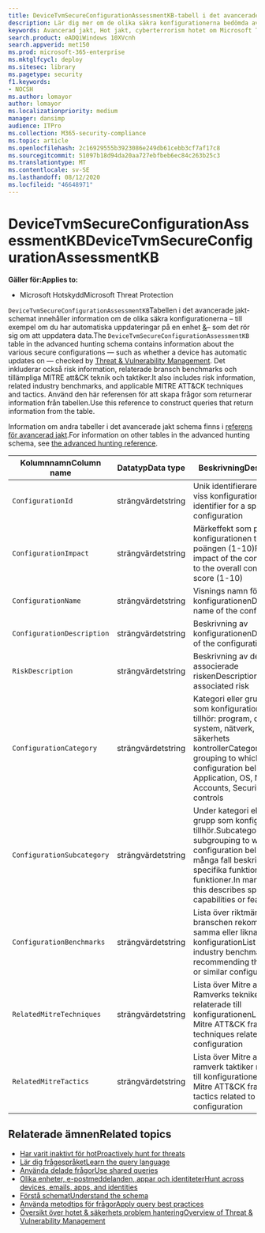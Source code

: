 ```yaml
---
title: DeviceTvmSecureConfigurationAssessmentKB-tabell i det avancerade jakt-schemat
description: Lär dig mer om de olika säkra konfigurationerna bedömda av hotet & säkerhets problem hantering i tabellen DeviceTvmSecureConfigurationAssessmentKB för Advanced jakt-schemat.
keywords: Avancerad jakt, Hot jakt, cyberterrorism hotet om Microsoft Threat Protection, Microsoft 365, MTP, m365, sökning, frågor, telemetri, schema referens, kusto, tabell, kolumn, datatyp, beskrivning, Hot & sårbarhets hantering, TVM, enhets hantering, säkerhets konfiguration, MITRE att&CK ramverk, kunskaps bas, KB, DeviceTvmSecureConfigurationAssessmentKB
search.product: eADQiWindows 10XVcnh
search.appverid: met150
ms.prod: microsoft-365-enterprise
ms.mktglfcycl: deploy
ms.sitesec: library
ms.pagetype: security
f1.keywords:
- NOCSH
ms.author: lomayor
author: lomayor
ms.localizationpriority: medium
manager: dansimp
audience: ITPro
ms.collection: M365-security-compliance
ms.topic: article
ms.openlocfilehash: 2c16929555b3923086e249db61cebb3cf7af17c8
ms.sourcegitcommit: 51097b18d94da20aa727ebfbeb6ec84c263b25c3
ms.translationtype: MT
ms.contentlocale: sv-SE
ms.lasthandoff: 08/12/2020
ms.locfileid: "46648971"
---
```

# <a name="devicetvmsecureconfigurationassessmentkb"></a><span data-ttu-id="95d4d-104">DeviceTvmSecureConfigurationAssessmentKB</span><span class="sxs-lookup"><span data-stu-id="95d4d-104">DeviceTvmSecureConfigurationAssessmentKB</span></span>

<span data-ttu-id="95d4d-105">**Gäller för:**</span><span class="sxs-lookup"><span data-stu-id="95d4d-105">**Applies to:**</span></span>
- <span data-ttu-id="95d4d-106">Microsoft Hotskydd</span><span class="sxs-lookup"><span data-stu-id="95d4d-106">Microsoft Threat Protection</span></span>



<span data-ttu-id="95d4d-107">`DeviceTvmSecureConfigurationAssessmentKB`Tabellen i det avancerade jakt-schemat innehåller information om de olika säkra konfigurationerna – till exempel om du har automatiska uppdateringar på en enhet [&](https://docs.microsoft.com/windows/security/threat-protection/microsoft-defender-atp/next-gen-threat-and-vuln-mgt)– som det rör sig om att uppdatera data.</span><span class="sxs-lookup"><span data-stu-id="95d4d-107">The `DeviceTvmSecureConfigurationAssessmentKB` table in the advanced hunting schema contains information about the various secure configurations — such as whether a device has automatic updates on — checked by [Threat & Vulnerability Management](https://docs.microsoft.com/windows/security/threat-protection/microsoft-defender-atp/next-gen-threat-and-vuln-mgt).</span></span> <span data-ttu-id="95d4d-108">Det inkluderar också risk information, relaterade bransch benchmarks och tillämpliga MITRE att&CK teknik och taktiker.</span><span class="sxs-lookup"><span data-stu-id="95d4d-108">It also includes risk information, related industry benchmarks, and applicable MITRE ATT&CK techniques and tactics.</span></span> <span data-ttu-id="95d4d-109">Använd den här referensen för att skapa frågor som returnerar information från tabellen.</span><span class="sxs-lookup"><span data-stu-id="95d4d-109">Use this reference to construct queries that return information from the table.</span></span>

<span data-ttu-id="95d4d-110">Information om andra tabeller i det avancerade jakt schema finns i [referens för avancerad jakt](advanced-hunting-schema-tables.md).</span><span class="sxs-lookup"><span data-stu-id="95d4d-110">For information on other tables in the advanced hunting schema, see [the advanced hunting reference](advanced-hunting-schema-tables.md).</span></span>

| <span data-ttu-id="95d4d-111">Kolumnnamn</span><span class="sxs-lookup"><span data-stu-id="95d4d-111">Column name</span></span> | <span data-ttu-id="95d4d-112">Datatyp</span><span class="sxs-lookup"><span data-stu-id="95d4d-112">Data type</span></span> | <span data-ttu-id="95d4d-113">Beskrivning</span><span class="sxs-lookup"><span data-stu-id="95d4d-113">Description</span></span> |
|-------------|-----------|-------------|
| `ConfigurationId` | <span data-ttu-id="95d4d-114">strängvärdet</span><span class="sxs-lookup"><span data-stu-id="95d4d-114">string</span></span> | <span data-ttu-id="95d4d-115">Unik identifierare för en viss konfiguration</span><span class="sxs-lookup"><span data-stu-id="95d4d-115">Unique identifier for a specific configuration</span></span> |
| `ConfigurationImpact` | <span data-ttu-id="95d4d-116">strängvärdet</span><span class="sxs-lookup"><span data-stu-id="95d4d-116">string</span></span> | <span data-ttu-id="95d4d-117">Märkeffekt som påverkar konfigurationen till total poängen (1-10)</span><span class="sxs-lookup"><span data-stu-id="95d4d-117">Rated impact of the configuration to the overall configuration score (1-10)</span></span> |
| `ConfigurationName` | <span data-ttu-id="95d4d-118">strängvärdet</span><span class="sxs-lookup"><span data-stu-id="95d4d-118">string</span></span> | <span data-ttu-id="95d4d-119">Visnings namn för konfigurationen</span><span class="sxs-lookup"><span data-stu-id="95d4d-119">Display name of the configuration</span></span> |
| `ConfigurationDescription` | <span data-ttu-id="95d4d-120">strängvärdet</span><span class="sxs-lookup"><span data-stu-id="95d4d-120">string</span></span> | <span data-ttu-id="95d4d-121">Beskrivning av konfigurationen</span><span class="sxs-lookup"><span data-stu-id="95d4d-121">Description of the configuration</span></span> |
| `RiskDescription` | <span data-ttu-id="95d4d-122">strängvärdet</span><span class="sxs-lookup"><span data-stu-id="95d4d-122">string</span></span> | <span data-ttu-id="95d4d-123">Beskrivning av den associerade risken</span><span class="sxs-lookup"><span data-stu-id="95d4d-123">Description of the associated risk</span></span> |
| `ConfigurationCategory` | <span data-ttu-id="95d4d-124">strängvärdet</span><span class="sxs-lookup"><span data-stu-id="95d4d-124">string</span></span> | <span data-ttu-id="95d4d-125">Kategori eller gruppering som konfigurationen tillhör: program, operativ system, nätverk, konton, säkerhets kontroller</span><span class="sxs-lookup"><span data-stu-id="95d4d-125">Category or grouping to which the configuration belongs: Application, OS, Network, Accounts, Security controls</span></span>|
| `ConfigurationSubcategory` | <span data-ttu-id="95d4d-126">strängvärdet</span><span class="sxs-lookup"><span data-stu-id="95d4d-126">string</span></span> |<span data-ttu-id="95d4d-127">Under kategori eller under grupp som konfigurationen tillhör.</span><span class="sxs-lookup"><span data-stu-id="95d4d-127">Subcategory or subgrouping to which the configuration belongs.</span></span> <span data-ttu-id="95d4d-128">I många fall beskrivs specifika funktioner och funktioner.</span><span class="sxs-lookup"><span data-stu-id="95d4d-128">In many cases, this describes specific capabilities or features.</span></span> |
| `ConfigurationBenchmarks` | <span data-ttu-id="95d4d-129">strängvärdet</span><span class="sxs-lookup"><span data-stu-id="95d4d-129">string</span></span> | <span data-ttu-id="95d4d-130">Lista över riktmärken för branschen rekommenderar samma eller liknande konfiguration</span><span class="sxs-lookup"><span data-stu-id="95d4d-130">List of industry benchmarks recommending the same or similar configuration</span></span> |
| `RelatedMitreTechniques` | <span data-ttu-id="95d4d-131">strängvärdet</span><span class="sxs-lookup"><span data-stu-id="95d4d-131">string</span></span> | <span data-ttu-id="95d4d-132">Lista över Mitre att&CK Ramverks tekniker relaterade till konfigurationen</span><span class="sxs-lookup"><span data-stu-id="95d4d-132">List of Mitre ATT&CK framework techniques related to the configuration</span></span> |
| `RelatedMitreTactics ` | <span data-ttu-id="95d4d-133">strängvärdet</span><span class="sxs-lookup"><span data-stu-id="95d4d-133">string</span></span> | <span data-ttu-id="95d4d-134">Lista över Mitre att&CK ramverk taktiker relaterade till konfigurationen</span><span class="sxs-lookup"><span data-stu-id="95d4d-134">List of Mitre ATT&CK framework tactics related to the configuration</span></span> |

## <a name="related-topics"></a><span data-ttu-id="95d4d-135">Relaterade ämnen</span><span class="sxs-lookup"><span data-stu-id="95d4d-135">Related topics</span></span>

- [<span data-ttu-id="95d4d-136">Har varit inaktivt för hot</span><span class="sxs-lookup"><span data-stu-id="95d4d-136">Proactively hunt for threats</span></span>](advanced-hunting-overview.md)
- [<span data-ttu-id="95d4d-137">Lär dig frågespråket</span><span class="sxs-lookup"><span data-stu-id="95d4d-137">Learn the query language</span></span>](advanced-hunting-query-language.md)
- [<span data-ttu-id="95d4d-138">Använda delade frågor</span><span class="sxs-lookup"><span data-stu-id="95d4d-138">Use shared queries</span></span>](advanced-hunting-shared-queries.md)
- [<span data-ttu-id="95d4d-139">Olika enheter, e-postmeddelanden, appar och identiteter</span><span class="sxs-lookup"><span data-stu-id="95d4d-139">Hunt across devices, emails, apps, and identities</span></span>](advanced-hunting-query-emails-devices.md)
- [<span data-ttu-id="95d4d-140">Förstå schemat</span><span class="sxs-lookup"><span data-stu-id="95d4d-140">Understand the schema</span></span>](advanced-hunting-schema-tables.md)
- [<span data-ttu-id="95d4d-141">Använda metodtips för frågor</span><span class="sxs-lookup"><span data-stu-id="95d4d-141">Apply query best practices</span></span>](advanced-hunting-best-practices.md)
- [<span data-ttu-id="95d4d-142">Översikt över hotet & säkerhets problem hantering</span><span class="sxs-lookup"><span data-stu-id="95d4d-142">Overview of Threat & Vulnerability Management</span></span>](https://docs.microsoft.com/windows/security/threat-protection/microsoft-defender-atp/next-gen-threat-and-vuln-mgt)
